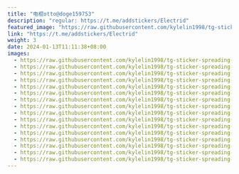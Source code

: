 ```yaml
---
title: "电棍otto@doge159753"
description: "regular: https://t.me/addstickers/Electrid"
featured_image: "https://raw.githubusercontent.com/kylelin1998/tg-sticker-spreading-worldwide-images/main/img/ce766ec0-b716-4067-bcd6-d4a5d7321d7b.jpg"
link: "https://t.me/addstickers/Electrid"
weight: 3
date: 2024-01-13T11:11:38+08:00
images:
  - https://raw.githubusercontent.com/kylelin1998/tg-sticker-spreading-worldwide-images/main/img/ce766ec0-b716-4067-bcd6-d4a5d7321d7b.jpg
  - https://raw.githubusercontent.com/kylelin1998/tg-sticker-spreading-worldwide-images/main/img/691310fd-6e09-41fb-9e67-14862e022d92.jpg
  - https://raw.githubusercontent.com/kylelin1998/tg-sticker-spreading-worldwide-images/main/img/a1636de4-1a7b-49c8-9918-6a0dae7686d2.jpg
  - https://raw.githubusercontent.com/kylelin1998/tg-sticker-spreading-worldwide-images/main/img/97e33121-dd40-450d-b90f-96030df58709.jpg
  - https://raw.githubusercontent.com/kylelin1998/tg-sticker-spreading-worldwide-images/main/img/d7fd4c6f-f443-45fd-afbf-82ba8df9f844.jpg
  - https://raw.githubusercontent.com/kylelin1998/tg-sticker-spreading-worldwide-images/main/img/8b7316fb-f3c9-46d3-b4fa-f1e2991908f6.jpg
  - https://raw.githubusercontent.com/kylelin1998/tg-sticker-spreading-worldwide-images/main/img/583a2cac-90a6-432f-8a21-bab9c38fe03d.jpg
  - https://raw.githubusercontent.com/kylelin1998/tg-sticker-spreading-worldwide-images/main/img/fa511485-0a16-405a-9df3-812697da02e4.jpg
  - https://raw.githubusercontent.com/kylelin1998/tg-sticker-spreading-worldwide-images/main/img/24b20ac6-9800-4ec4-bd57-e94b4d80ba71.jpg
  - https://raw.githubusercontent.com/kylelin1998/tg-sticker-spreading-worldwide-images/main/img/a57848d4-2e83-4908-969c-3ac1e8fb8c4b.jpg
  - https://raw.githubusercontent.com/kylelin1998/tg-sticker-spreading-worldwide-images/main/img/f175bb51-2361-419c-9278-ce3df73d886a.jpg
  - https://raw.githubusercontent.com/kylelin1998/tg-sticker-spreading-worldwide-images/main/img/c1c3ecfa-5036-42c7-84eb-8cedc190c2b3.jpg
  - https://raw.githubusercontent.com/kylelin1998/tg-sticker-spreading-worldwide-images/main/img/e0d0aff9-b543-43b4-8549-48da53dd87c1.jpg
  - https://raw.githubusercontent.com/kylelin1998/tg-sticker-spreading-worldwide-images/main/img/fef6e4c3-d2e0-4c79-8fc5-a11ac1552a3b.jpg
  - https://raw.githubusercontent.com/kylelin1998/tg-sticker-spreading-worldwide-images/main/img/ce0c0881-ab79-4e75-9261-04261b8531dc.jpg
  - https://raw.githubusercontent.com/kylelin1998/tg-sticker-spreading-worldwide-images/main/img/e67ee35e-9ee1-4ebf-a4b1-46d66b68d52c.jpg
---
```

